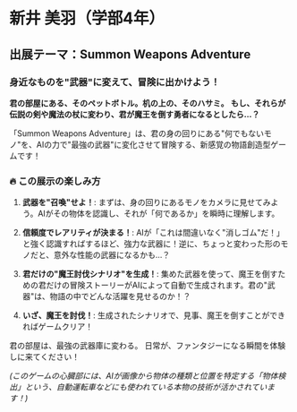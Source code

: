 # 新井 美羽（学部4年）

## 出展テーマ：Summon Weapons Adventure

### 身近なものを"武器"に変えて、冒険に出かけよう！

**君の部屋にある、そのペットボトル。机の上の、そのハサミ。**
**もし、それらが伝説の剣や魔法の杖に変わり、君が魔王を倒す勇者になるとしたら…？**

「Summon Weapons Adventure」は、君の身の回りにある"何でもないモノ"を、AIの力で"最強の武器"に変化させて冒険する、新感覚の物語創造型ゲームです！

### 🔥 この展示の楽しみ方

1.  **武器を"召喚"せよ！**:
    まずは、身の回りにあるモノをカメラに見せてみよう。AIがその物体を認識し、それが「何であるか」を瞬時に理解します。

2.  **信頼度でレアリティが決まる！**:
    AIが「これは間違いなく"消しゴム"だ！」と強く認識すればするほど、強力な武器に！逆に、ちょっと変わった形のモノだと、意外な性能の武器になるかも…？

3.  **君だけの"魔王討伐シナリオ"を生成！**:
    集めた武器を使って、魔王を倒すための君だけの冒険ストーリーがAIによって自動で生成されます。君の"武器"は、物語の中でどんな活躍を見せるのか！？

4.  **いざ、魔王を討伐！**:
    生成されたシナリオで、見事、魔王を倒すことができればゲームクリア！

君の部屋は、最強の武器庫に変わる。
日常が、ファンタジーになる瞬間を体験しに来てください！

*(このゲームの心臓部には、AIが画像から物体の種類と位置を特定する「物体検出」という、自動運転車などにも使われている本物の技術が活かされています！)*